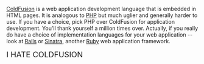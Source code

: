 <div id="wikitext">

<span id="excerpt"></span> <span
class="wikiword">[ColdFusion](http://wiki.tamouse.org?n=Technology.ColdFusion)</span>
is a web application development language that is embedded in HTML
pages. It is analogous to
[PHP](http://wiki.tamouse.org?n=Technology.PHP?action=print) but much
uglier and generally harder to use. If you have a choice, pick PHP over
ColdFusion for application development. You'll thank yourself a million
times over. Actually, if you really do have a choice of implementation
languages for your web application -- look at
[Rails](http://wiki.tamouse.org?n=Technology.RubyOnRails?action=print)
or [Sinatra](http://wiki.tamouse.org?n=Technology.Sinatra?action=print),
another [Ruby](http://wiki.tamouse.org?n=Technology.Ruby?action=print)
web application framework. <span id="excerptend"></span>

<span style="font-size:144%">I HATE COLDFUSION</span>

<div class="vspace">

</div>

</div>
